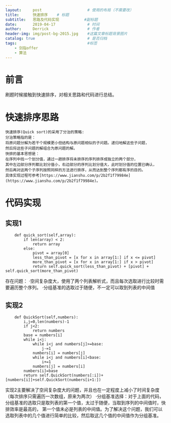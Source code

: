 ```yaml
---
layout:     post                    # 使用的布局（不需要改）
title:      快速排序    # 标题 
subtitle:   思路及代码实现           #副标题
date:       2019-04-17              # 时间
author:     Derrick                 # 作者
header-img: img/post-bg-2015.jpg    #这篇文章标题背景图片
catalog: true                       # 是否归档
tags:                               #标签
    - 剑指offer 
    - 算法
---
```

# 前言
刷题时候接触到快速排序，对相关思路和代码进行总结。
# 快速排序思路
    快速排序(Quick sort)的采用了分治的策略:
    分治策略指的是：
    将原问题分解为若干个规模更小但结构与原问题相似的子问题。递归地解这些子问题，
    然后将这些子问题的解组合为原问题的解。
    快排的基本思想是：
    在序列中找一个划分值，通过一趟排序将未排序的序列排序成独立的两个部分，
    其中左边部分序列都比划分值小，右边部分的序列比划分值大，此时划分值的位置已确认，
    然后再对这两个子序列按照同样的方法进行排序，从而达到整个序列都有序的目的。
    具体实现过程可参考[https://www.jianshu.com/p/2b2f1f79984e](https://www.jianshu.com/p/2b2f1f79984e)。
# 代码实现
## 实现1
```
    def quick_sort(self,array):
        if len(array) < 2:
            return array
        else:
            pivot = array[0]
            less_than_pivot = [x for x in array[1:] if x <= pivot]
            more_than_pivot = [x for x in array[1:] if x > pivot]
            return self.quick_sort(less_than_pivot) + [pivot] + self.quick_sort(more_than_pivot)
```
存在问题：
·空间复杂度大，使用了两个列表解析式，而且每次选取进行比较时需要遍历整个序列。
·分组基准的选取过于随便，不一定可以取到列表的中间值
## 实现2
```
    def QuickSort(self,numbers):
        i,j=0,len(numbers)-1
        if j<2:
            return numbers
        base = numbers[i]
        while i<j:
            while i<j and numbers[j]>=base:
                j-=1
            numbers[i] = numbers[j]
            while i<j and numbers[i]<base:
                i+=1
            numbers[j] = numbers[i]
        numbers[i]=base
        return self.QuickSort(numbers[:i])+[numbers[i]]+self.QuickSort(numbers[i+1:])
```
实现2主要解决了空间复杂度大的问题，并且也在一定程度上减小了时间复杂度（每次排序只需遍历一次数组，原来为两次）
·分组基准选择：对于上面的代码，分组基准的选取只是取列表的第一个值，太过于随便，当取到序列的中间值时，快排效率是最高的，
第一个值未必是列表的中间值。为了解决这个问题，我们可以选取列表中的几个值进行简单的比较，然后取这几个值的中间值作为分组基准。 
